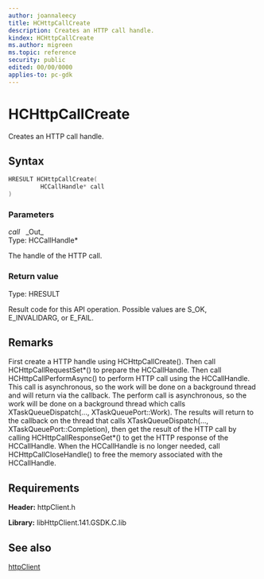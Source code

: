 ```yaml
---
author: joannaleecy
title: HCHttpCallCreate
description: Creates an HTTP call handle.
kindex: HCHttpCallCreate
ms.author: migreen
ms.topic: reference
security: public
edited: 00/00/0000
applies-to: pc-gdk
---
```


# HCHttpCallCreate  

Creates an HTTP call handle.  

## Syntax  
  
```cpp
HRESULT HCHttpCallCreate(  
         HCCallHandle* call  
)  
```  
  
### Parameters  
  
*call* &nbsp;&nbsp;\_Out\_  
Type: HCCallHandle*  
  
The handle of the HTTP call.  
  
  
### Return value  
Type: HRESULT
  
Result code for this API operation. Possible values are S_OK, E_INVALIDARG, or E_FAIL.
  
## Remarks  
  
First create a HTTP handle using HCHttpCallCreate(). Then call HCHttpCallRequestSet*() to prepare the HCCallHandle. Then call HCHttpCallPerformAsync() to perform HTTP call using the HCCallHandle. This call is asynchronous, so the work will be done on a background thread and will return via the callback. The perform call is asynchronous, so the work will be done on a background thread which calls XTaskQueueDispatch(..., XTaskQueuePort::Work). The results will return to the callback on the thread that calls XTaskQueueDispatch(..., XTaskQueuePort::Completion), then get the result of the HTTP call by calling HCHttpCallResponseGet*() to get the HTTP response of the HCCallHandle. When the HCCallHandle is no longer needed, call HCHttpCallCloseHandle() to free the memory associated with the HCCallHandle.
  
## Requirements  
  
**Header:** httpClient.h
  
**Library:** libHttpClient.141.GSDK.C.lib
  
## See also  
[httpClient](../httpclient_members.md)  
  
  